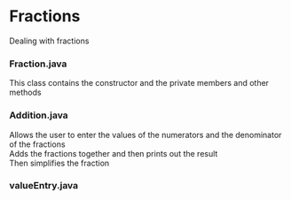 # Fractions
Dealing with fractions
### Fraction.java
This class contains the constructor and the private members and other methods<br />
### Addition.java
Allows the user to enter the values of the numerators and the denominator of the fractions<br />
Adds the fractions together and then prints out the result<br />
Then simplifies the fraction<br />
### valueEntry.java

